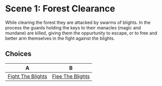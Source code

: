 # Scene 1: Forest Clearance

While clearing the forest they are attacked by swarms of blights. In the
process the guards holding the keys to their manacles (magic and mundane) are
killed, giving them the oppurtunity to escape, or to free and better arm
themselves in the fight against the blights.

## Choices

| A                                  | B                                 |
|:----------------------------------:|:---------------------------------:| 
| [Fight The Blights](./scene-2a.md) | [Flee The Blights](./scene-2b.md) |
